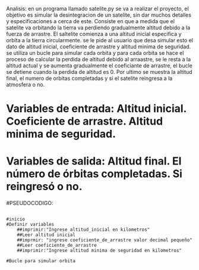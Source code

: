 Analisis: en un programa llamado satelite.py se va a realizar el proyecto, el objetivo es simular la desintegracion de un satelite, sin dar muchos detalles y especificaciones a cerca de este. Consiste en que a medida que el satelite va orbitando la tierra va perdiendo gradualmente altitud debido a la fuerza de arrastre. El saltelite comienza a una altitud inicial especifica y orbita a la tierra circularmente. se le pide al usuario que desa simular esto el dato de altitud inicial, coeficiente de arrastre y altitud minima de seguridad. se utiliza un bucle para simular cada orbita y para cada orbita se hace el proceso de calcular la perdida de altitud debido al arraastre, se le resta a la altitud actual y se aumenta gradualmente el coeficiante de arrastre, el bucle se detiene cuando la perdida de altitud es 0. Por ultimo se muestra la altitud final, el numero de orbitas completadas y si el satelite reingresa a la atmosfera o no.

# Variables de entrada: Altitud inicial. Coeficiente de arrastre. Altitud minima de seguridad.
# Variables de salida: Altitud final. El número de órbitas completadas. Si reingresó o no.
#PSEUDOCODIGO:

                                                                                  #inicio
    #Definir variables
        ##imprimir:"Ingrese altitud_inicial en kilometros"
        ##Leer altitud inicial
        ##imprmir: "ingrese coeficiente_de_arrastre valor decimal pequeño"
        ##Leer coeficiente_de_arrastre
        ##imprimir:"Ingrese altitud minima de seguridad en kilometros"
        
    #Bucle para simular orbita
        
      
